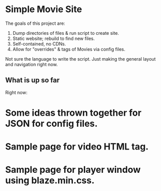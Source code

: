 Simple Movie Site
=====================

The goals of this project are:
1. Dump directories of files & run script to create site.
2. Static website; rebuild to find new files.
3. Self-contained, no CDNs.
4. Allow for "overrides" & tags of Movies via config files.

Not sure the language to write the script.  Just making the general layout and navigation right now.

What is up so far
------------------
Right now:
# Some ideas thrown together for JSON for config files.
# Sample page for video HTML tag.
# Sample page for player window using blaze.min.css.
